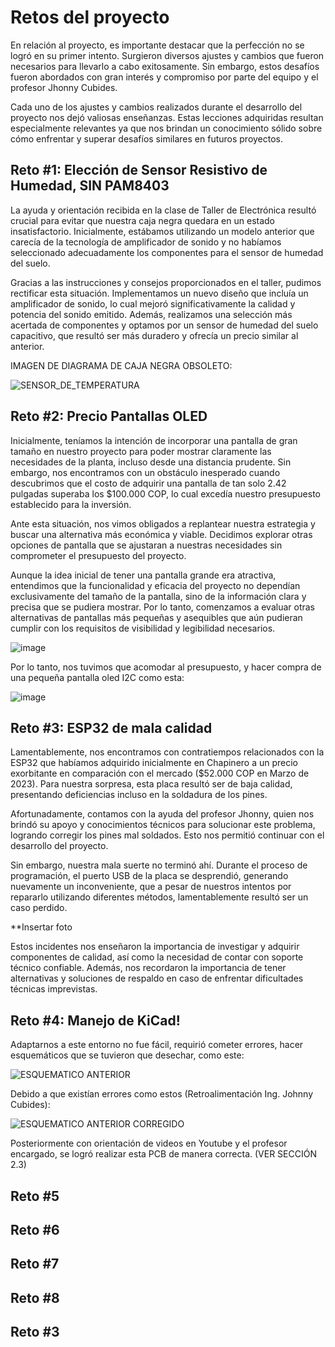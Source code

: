 # Retos del proyecto

En relación al proyecto, es importante destacar que la perfección no se logró en su primer intento. Surgieron diversos ajustes y cambios que fueron necesarios para llevarlo a cabo exitosamente. Sin embargo, estos desafíos fueron abordados con gran interés y compromiso por parte del equipo y el profesor Jhonny Cubides.

Cada uno de los ajustes y cambios realizados durante el desarrollo del proyecto nos dejó valiosas enseñanzas. Estas lecciones adquiridas resultan especialmente relevantes ya que nos brindan un conocimiento sólido sobre cómo enfrentar y superar desafíos similares en futuros proyectos.

## Reto #1: Elección de Sensor Resistivo de Humedad, SIN PAM8403

La ayuda y orientación recibida en la clase de Taller de Electrónica resultó crucial para evitar que nuestra caja negra quedara en un estado insatisfactorio. Inicialmente, estábamos utilizando un modelo anterior que carecía de la tecnología de amplificador de sonido y no habíamos seleccionado adecuadamente los componentes para el sensor de humedad del suelo.

Gracias a las instrucciones y consejos proporcionados en el taller, pudimos rectificar esta situación. Implementamos un nuevo diseño que incluía un amplificador de sonido, lo cual mejoró significativamente la calidad y potencia del sonido emitido. Además, realizamos una selección más acertada de componentes y optamos por un sensor de humedad del suelo capacitivo, que resultó ser más duradero y ofrecía un precio similar al anterior.

IMAGEN DE DIAGRAMA DE CAJA NEGRA OBSOLETO:

![SENSOR_DE_TEMPERATURA](https://github.com/JU4NR0D/Optimus-Plant/assets/136518038/40ecc0da-0da0-4ac8-a843-f1d1065c57ea)


## Reto #2: Precio Pantallas OLED

Inicialmente, teníamos la intención de incorporar una pantalla de gran tamaño en nuestro proyecto para poder mostrar claramente las necesidades de la planta, incluso desde una distancia prudente. Sin embargo, nos encontramos con un obstáculo inesperado cuando descubrimos que el costo de adquirir una pantalla de tan solo 2.42 pulgadas superaba los $100.000 COP, lo cual excedía nuestro presupuesto establecido para la inversión.

Ante esta situación, nos vimos obligados a replantear nuestra estrategia y buscar una alternativa más económica y viable. Decidimos explorar otras opciones de pantalla que se ajustaran a nuestras necesidades sin comprometer el presupuesto del proyecto.

Aunque la idea inicial de tener una pantalla grande era atractiva, entendimos que la funcionalidad y eficacia del proyecto no dependían exclusivamente del tamaño de la pantalla, sino de la información clara y precisa que se pudiera mostrar. Por lo tanto, comenzamos a evaluar otras alternativas de pantallas más pequeñas y asequibles que aún pudieran cumplir con los requisitos de visibilidad y legibilidad necesarios.

![image](https://github.com/JU4NR0D/Optimus-Plant/assets/136518038/0ff1a4df-6372-48b2-9428-106293188e8b)

Por lo tanto, nos tuvimos que acomodar al presupuesto, y hacer compra de una pequeña pantalla oled I2C como esta:

![image](https://github.com/JU4NR0D/Optimus-Plant/assets/136518038/9e89bf5f-79eb-47fc-b2ee-079e3c6f41a5)


## Reto #3: ESP32 de mala calidad

Lamentablemente, nos encontramos con contratiempos relacionados con la ESP32 que habíamos adquirido inicialmente en Chapinero a un precio exorbitante en comparación con el mercado ($52.000 COP en Marzo de 2023). Para nuestra sorpresa, esta placa resultó ser de baja calidad, presentando deficiencias incluso en la soldadura de los pines.

Afortunadamente, contamos con la ayuda del profesor Jhonny, quien nos brindó su apoyo y conocimientos técnicos para solucionar este problema, logrando corregir los pines mal soldados. Esto nos permitió continuar con el desarrollo del proyecto.

Sin embargo, nuestra mala suerte no terminó ahí. Durante el proceso de programación, el puerto USB de la placa se desprendió, generando nuevamente un inconveniente, que a pesar de nuestros intentos por repararlo utilizando diferentes métodos, lamentablemente resultó ser un caso perdido.

**Insertar foto

Estos incidentes nos enseñaron la importancia de investigar y adquirir componentes de calidad, así como la necesidad de contar con soporte técnico confiable. Además, nos recordaron la importancia de tener alternativas y soluciones de respaldo en caso de enfrentar dificultades técnicas imprevistas.

## Reto #4: Manejo de KiCad!

Adaptarnos a este entorno no fue fácil, requirió cometer errores, hacer esquemáticos que se tuvieron que desechar, como este:

![ESQUEMATICO ANTERIOR](https://github.com/JU4NR0D/Optimus-Plant/assets/136518038/a4866e7d-2cb9-49f1-a237-ddcd07b811e9)

Debido a que existían errores como estos (Retroalimentación Ing. Johnny Cubides):

![ESQUEMATICO ANTERIOR CORREGIDO](https://github.com/JU4NR0D/Optimus-Plant/assets/136518038/de52727c-aab5-4361-bc5d-45ea58c97c1b)

Posteriormente con orientación de videos en Youtube y el profesor encargado, se logró realizar esta PCB de manera correcta. (VER SECCIÓN 2.3)


## Reto #5


## Reto #6


## Reto #7


## Reto #8


## Reto #3
